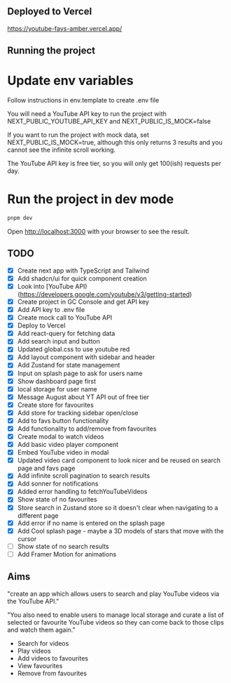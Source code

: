 ## Deployed to Vercel

https://youtube-favs-amber.vercel.app/

## Running the project

# Update env variables

Follow instructions in env.template to create .env file

You will need a YouTube API key to run the project with NEXT_PUBLIC_YOUTUBE_API_KEY and NEXT_PUBLIC_IS_MOCK=false

If you want to run the project with mock data, set NEXT_PUBLIC_IS_MOCK=true, although this only returns 3 results and you cannot see the infinite scroll working.

The YouTube API key is free tier, so you will only get 100(ish) requests per day.

# Run the project in dev mode

```bash
pnpm dev
```

Open [http://localhost:3000](http://localhost:3000) with your browser to see the result.

## TODO

- [x] Create next app with TypeScript and Tailwind
- [x] Add shadcn/ui for quick component creation
- [x] Look into [YouTube API)(https://developers.google.com/youtube/v3/getting-started)
- [x] Create project in GC Console and get API key
- [x] Add API key to .env file
- [x] Create mock call to YouTube API
- [x] Deploy to Vercel
- [x] Add react-query for fetching data
- [x] Add search input and button
- [x] Updated global.css to use youtube red
- [x] Add layout component with sidebar and header
- [x] Add Zustand for state management
- [x] Input on splash page to ask for users name
- [x] Show dashboard page first
- [x] local storage for user name
- [x] Message August about YT API out of free tier
- [x] Create store for favourites
- [x] Add store for tracking sidebar open/close
- [x] Add to favs button functionality
- [x] Add functionality to add/remove from favourites
- [x] Create modal to watch videos
- [x] Add basic video player component
- [x] Embed YouTube video in modal
- [x] Updated video card component to look nicer and be reused on search page and favs page
- [x] Add infinite scroll pagination to search results
- [x] Add sonner for notifications
- [x] Added error handling to fetchYouTubeVideos
- [x] Show state of no favourites
- [x] Store search in Zustand store so it doesn't clear when navigating to a different page
- [x] Add error if no name is entered on the splash page
- [x] Add Cool splash page - maybe a 3D models of stars that move with the cursor
- [ ] Show state of no search results
- [ ] Add Framer Motion for animations

## Aims

"create an app which allows users
to search and play YouTube videos via the YouTube API."

"You also need to enable users to manage local storage and curate a list of
selected or favourite YouTube videos so they can come back to those clips
and watch them again."

- Search for videos
- Play videos
- Add videos to favourites
- View favourites
- Remove from favourites
